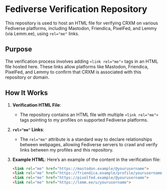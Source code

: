 # Fediverse Verification Repository

This repository is used to host an HTML file for verifying CRXM on various Fediverse platforms, including Mastodon, Friendica, PixelFed, and Lemmy (via Lemm.ee), using `rel="me"` links.

## Purpose

The verification process involves adding `<link rel="me">` tags in an HTML file hosted here. These links allow platforms like Mastodon, Friendica, PixelFed, and Lemmy to confirm that CRXM is associated with this repository or domain. 

## How It Works

1. **Verification HTML File**:
   - The repository contains an HTML file with multiple `<link rel="me">` tags pointing to my profiles on supported Fediverse platforms.

2. **`rel="me"` Links**:
   - The `rel="me"` attribute is a standard way to declare relationships between webpages, allowing Fediverse servers to crawl and verify links between my profiles and this repository.

3. **Example HTML**:
   Here’s an example of the content in the verification file:
   ```html
   <link rel="me" href="https://mastodon.example/@yourusername">
   <link rel="me" href="https://friendica.example/profile/yourusername">
   <link rel="me" href="https://pixelfed.example/@yourusername">
   <link rel="me" href="https://lemm.ee/u/yourusername">
